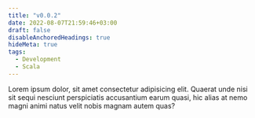 ```yaml
---
title: "v0.0.2"
date: 2022-08-07T21:59:46+03:00
draft: false
disableAnchoredHeadings: true
hideMeta: true
tags:
  - Development
  - Scala
---
```


Lorem ipsum dolor, sit amet consectetur adipisicing elit. Quaerat unde nisi sit sequi nesciunt perspiciatis accusantium earum quasi, hic alias at nemo magni animi natus velit nobis magnam autem quas?